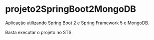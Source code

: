 # projeto2SpringBoot2MongoDB

Aplicação utilizando Spring Boot 2 e Spring Framework 5 e MongoDB.

Basta executar o projeto no STS.

